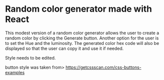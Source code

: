 # Random color generator made with React

This modest version of a random color generator allows the user to create a random color by clicking the Generate button.
Another option for the user is to set the Hue and the luminosity.
The generated color hex code will also be displayed so that the user can copy it and use it if needed.

Style needs to be edited.

button style was taken from> https://getcssscan.com/css-buttons-examples
